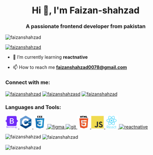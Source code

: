 <h1 align="center">Hi 👋, I'm Faizan-shahzad</h1>
<h3 align="center">A passionate frontend developer from pakistan</h3>

<p align="left"> <img src="https://komarev.com/ghpvc/?username=faizanshahzad&label=Profile%20views&color=0e75b6&style=flat" alt="faizanshahzad" /> </p>

<p align="left"> <a href="https://github.com/ryo-ma/github-profile-trophy"><img src="https://github-profile-trophy.vercel.app/?username=faizanshahzad" alt="faizanshahzad" /></a> </p>

- 🌱 I’m currently learning **reactnative**

- 📫 How to reach me **faizanshahzad0078@gmail.com**

<h3 align="left">Connect with me:</h3>
<p align="left">
<a href="https://linkedin.com/in/faizanshahzad" target="blank"><img align="center" src="https://raw.githubusercontent.com/rahuldkjain/github-profile-readme-generator/master/src/images/icons/Social/linked-in-alt.svg" alt="faizanshahzad" height="30" width="40" /></a>
<a href="https://fb.com/faizanshahzasd" target="blank"><img align="center" src="https://raw.githubusercontent.com/rahuldkjain/github-profile-readme-generator/master/src/images/icons/Social/facebook.svg" alt="faizanshahzasd" height="30" width="40" /></a>
<a href="https://instagram.com/faizanshahzad" target="blank"><img align="center" src="https://raw.githubusercontent.com/rahuldkjain/github-profile-readme-generator/master/src/images/icons/Social/instagram.svg" alt="faizanshahzad" height="30" width="40" /></a>
</p>

<h3 align="left">Languages and Tools:</h3>
<p align="left"> <a href="https://getbootstrap.com" target="_blank" rel="noreferrer"> <img src="https://raw.githubusercontent.com/devicons/devicon/master/icons/bootstrap/bootstrap-plain-wordmark.svg" alt="bootstrap" width="40" height="40"/> </a> <a href="https://www.w3schools.com/cpp/" target="_blank" rel="noreferrer"> <img src="https://raw.githubusercontent.com/devicons/devicon/master/icons/cplusplus/cplusplus-original.svg" alt="cplusplus" width="40" height="40"/> </a> <a href="https://www.w3schools.com/css/" target="_blank" rel="noreferrer"> <img src="https://raw.githubusercontent.com/devicons/devicon/master/icons/css3/css3-original-wordmark.svg" alt="css3" width="40" height="40"/> </a> <a href="https://www.figma.com/" target="_blank" rel="noreferrer"> <img src="https://www.vectorlogo.zone/logos/figma/figma-icon.svg" alt="figma" width="40" height="40"/> </a> <a href="https://git-scm.com/" target="_blank" rel="noreferrer"> <img src="https://www.vectorlogo.zone/logos/git-scm/git-scm-icon.svg" alt="git" width="40" height="40"/> </a> <a href="https://www.w3.org/html/" target="_blank" rel="noreferrer"> <img src="https://raw.githubusercontent.com/devicons/devicon/master/icons/html5/html5-original-wordmark.svg" alt="html5" width="40" height="40"/> </a> <a href="https://developer.mozilla.org/en-US/docs/Web/JavaScript" target="_blank" rel="noreferrer"> <img src="https://raw.githubusercontent.com/devicons/devicon/master/icons/javascript/javascript-original.svg" alt="javascript" width="40" height="40"/> </a> <a href="https://reactjs.org/" target="_blank" rel="noreferrer"> <img src="https://raw.githubusercontent.com/devicons/devicon/master/icons/react/react-original-wordmark.svg" alt="react" width="40" height="40"/> </a> <a href="https://reactnative.dev/" target="_blank" rel="noreferrer"> <img src="https://reactnative.dev/img/header_logo.svg" alt="reactnative" width="40" height="40"/> </a> </p>

<p><img align="left" src="https://github-readme-stats.vercel.app/api/top-langs?username=faizanshahzad&show_icons=true&locale=en&layout=compact" alt="faizanshahzad" /></p>

<p>&nbsp;<img align="center" src="https://github-readme-stats.vercel.app/api?username=faizanshahzad&show_icons=true&locale=en" alt="faizanshahzad" /></p>

<p><img align="center" src="https://github-readme-streak-stats.herokuapp.com/?user=faizanshahzad&" alt="faizanshahzad" /></p>
